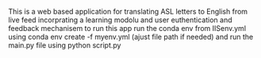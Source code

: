 This is a web based application for translating ASL letters to English from live feed incorprating a learning modolu and user euthentication and feedback mechanisem 
to run this app run the conda env from IISenv.yml using conda env create -f myenv.yml (ajust file path if needed)
and run the main.py file using python script.py 
